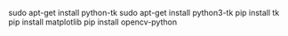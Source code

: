 sudo apt-get install python-tk
sudo apt-get install python3-tk
pip install tk
pip install matplotlib
pip install opencv-python